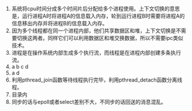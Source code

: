 1. 系统将cpu时间分成多个时间片后分配给多个进程使用。上下文切换的意思是，运行进程A时将进程A的信息载入内存，轮到运行进程B时需要将进程A的信息移出内存并将进程B的信息载入内存。
2. 因为多个线程都在同一个进程内部，他们共享数据区和堆，上下文切换是不需要切换这两者。同样它们可以利用数据区和堆交换数据，所以不需要ipc类似技术。
3. 进程是在操作系统内部生成多个执行流，而线程是在进程内部创建多条执行流。
4. a b c d
5. a d
6. 利用pthread_join函数等待线程执行完毕，利用pthread_detach函数分离线程。
7. 目录内
8. 同步的话与epoll或者select差别不大，不同步的话回送的消息混乱。